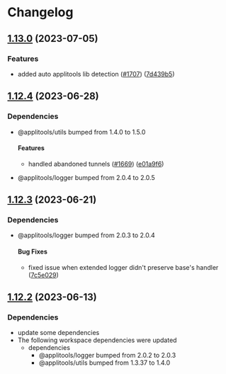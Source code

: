 # Changelog

## [1.13.0](https://github.com/applitools/eyes.sdk.javascript1/compare/js/driver@1.12.4...js/driver@1.13.0) (2023-07-05)


### Features

* added auto applitools lib detection ([#1707](https://github.com/applitools/eyes.sdk.javascript1/issues/1707)) ([7d439b5](https://github.com/applitools/eyes.sdk.javascript1/commit/7d439b52af55f3b0596c9d35d6ba85c717448023))

## [1.12.4](https://github.com/applitools/eyes.sdk.javascript1/compare/js/driver@1.12.3...js/driver@1.12.4) (2023-06-28)


### Dependencies

* @applitools/utils bumped from 1.4.0 to 1.5.0
  #### Features

  * handled abandoned tunnels ([#1669](https://github.com/applitools/eyes.sdk.javascript1/issues/1669)) ([e01a9f6](https://github.com/applitools/eyes.sdk.javascript1/commit/e01a9f6f7543fc5e6bd842acf6ee8de8cfb49998))
* @applitools/logger bumped from 2.0.4 to 2.0.5


## [1.12.3](https://github.com/applitools/eyes.sdk.javascript1/compare/js/driver@1.12.2...js/driver@1.12.3) (2023-06-21)


### Dependencies

* @applitools/logger bumped from 2.0.3 to 2.0.4
  #### Bug Fixes

  * fixed issue when extended logger didn't preserve base's handler ([7c5e029](https://github.com/applitools/eyes.sdk.javascript1/commit/7c5e0299522f792aad72b7b3827df31a1ab2d68f))

## [1.12.2](https://github.com/applitools/eyes.sdk.javascript1/compare/js/driver-v1.12.1...js/driver@1.12.2) (2023-06-13)


### Dependencies

* update some dependencies
* The following workspace dependencies were updated
  * dependencies
    * @applitools/logger bumped from 2.0.2 to 2.0.3
    * @applitools/utils bumped from 1.3.37 to 1.4.0
